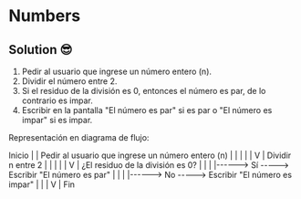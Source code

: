# Numbers

## Solution 😎

1. Pedir al usuario que ingrese un número entero (n).
2. Dividir el número entre 2.
3. Si el residuo de la división es 0, entonces el número es par, de lo contrario es impar.
4. Escribir en la pantalla "El número es par" si es par o "El número es impar" si es impar.

Representación en diagrama de flujo:

Inicio
|
|     Pedir al usuario que ingrese un número entero (n)
|     |
|     |
|     V
|   Dividir n entre 2
|   |
|   |
|   V
|   ¿El residuo de la división es 0?
|   |
|   |------> Sí -----> Escribir "El número es par"
|   |
|   |------> No -----> Escribir "El número es impar"
|   |
|   V
| Fin
